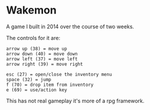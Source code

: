 # Wakemon
A game I built in 2014 over the course of two weeks.

The  controls for it are:

	arrow up (38) = move up
	arrow down (40) = move down
	arrow left (37) = move left
	arrow right (39) = move right

	esc (27) = open/close the inventory menu
	space (32) = jump
	f (70) = drop item from inventory
	e (69) = use/action key

This has not real gameplay it's more of a rpg framework.
